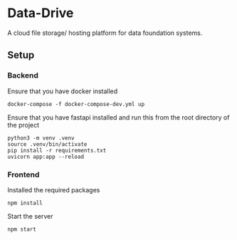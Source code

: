# Data-Drive
A cloud file storage/ hosting platform for data foundation systems.


## Setup

### Backend

Ensure that you have docker installed

```
docker-compose -f docker-compose-dev.yml up
```

Ensure that you have fastapi installed and run this from the root directory of the project

```
python3 -m venv .venv
source .venv/bin/activate
pip install -r requirements.txt
uvicorn app:app --reload
```

### Frontend

Installed the required packages

```
npm install 
```

Start the server 

```
npm start
```
